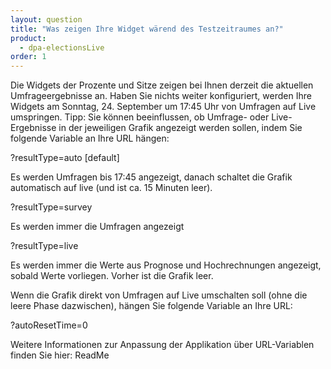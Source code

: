 ```yaml
---
layout: question
title: "Was zeigen Ihre Widget wärend des Testzeitraumes an?"
product: 
  - dpa-electionsLive
order: 1
---
```


Die Widgets der Prozente und Sitze zeigen bei Ihnen derzeit die aktuellen Umfrageergebnisse an. Haben Sie nichts weiter konfiguriert, werden Ihre Widgets am Sonntag, 24. September um 17:45 Uhr von Umfragen auf Live umspringen.
Tipp: Sie können beeinflussen, ob Umfrage- oder Live-Ergebnisse in der jeweiligen Grafik angezeigt werden sollen, indem Sie folgende Variable an Ihre URL hängen:

?resultType=auto [default]

Es werden Umfragen bis 17:45 angezeigt, danach schaltet die Grafik automatisch auf live (und ist ca. 15 Minuten leer).

?resultType=survey

Es werden immer die Umfragen angezeigt

?resultType=live

Es werden immer die Werte aus Prognose und Hochrechnungen angezeigt, sobald Werte vorliegen. Vorher ist die Grafik leer.

Wenn die Grafik direkt von Umfragen auf Live umschalten soll (ohne die leere Phase dazwischen), hängen Sie folgende Variable an Ihre URL:

?autoResetTime=0

Weitere Informationen zur Anpassung der Applikation über URL-Variablen finden Sie hier: ReadMe